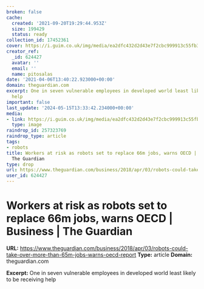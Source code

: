 ```yaml
---
broken: false
cache:
  created: '2021-09-20T19:29:44.953Z'
  size: 199429
  status: ready
collection_id: 17452361
cover: https://i.guim.co.uk/img/media/ea2dfc432d2d43e7f2cbc999913c55fb35a83705/0_205_3500_2100/master/3500.jpg?width=1200&height=630&quality=85&auto=format&fit=crop&overlay-align=bottom%2Cleft&overlay-width=100p&overlay-base64=L2ltZy9zdGF0aWMvb3ZlcmxheXMvdGctYWdlLTIwMTgucG5n&s=f8445d56333b1ce25c93edb4c945d778
creator_ref:
  _id: 624427
  avatar: ''
  email: ''
  name: pitosalas
date: '2021-04-06T13:40:22.923000+00:00'
domain: theguardian.com
excerpt: One in seven vulnerable employees in developed world least likely to be receiving
  help
important: false
last_update: '2024-05-15T13:33:42.234000+00:00'
media:
- link: https://i.guim.co.uk/img/media/ea2dfc432d2d43e7f2cbc999913c55fb35a83705/0_205_3500_2100/master/3500.jpg?width=1200&height=630&quality=85&auto=format&fit=crop&overlay-align=bottom%2Cleft&overlay-width=100p&overlay-base64=L2ltZy9zdGF0aWMvb3ZlcmxheXMvdGctYWdlLTIwMTgucG5n&s=f8445d56333b1ce25c93edb4c945d778
  type: image
raindrop_id: 257323769
raindrop_type: article
tags:
- robots
title: Workers at risk as robots set to replace 66m jobs, warns OECD | Business |
  The Guardian
type: drop
url: https://www.theguardian.com/business/2018/apr/03/robots-could-take-over-more-than-65m-jobs-warns-oecd-report
user_id: 624427
---
```


# Workers at risk as robots set to replace 66m jobs, warns OECD | Business | The Guardian

**URL:** https://www.theguardian.com/business/2018/apr/03/robots-could-take-over-more-than-65m-jobs-warns-oecd-report
**Type:** article
**Domain:** theguardian.com

**Excerpt:** One in seven vulnerable employees in developed world least likely to be receiving help
